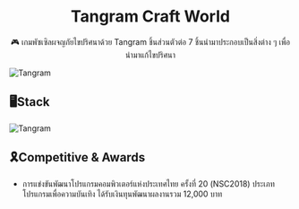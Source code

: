 <p align="center">
    <h1 align = "center">Tangram Craft World</h1>
</p>
<p align="center">
🎮 เกมพัซเซิลผจญภัยไขปริศนาด้วย Tangram ชิ้นส่วนตัวต่อ 7 ชิ้นนำมาประกอบเป็นสิ่งต่าง ๆ เพื่อนำมาแก้ไขปริศนา
</p>

![Tangram](https://i.imgur.com/YuQu4QP.jpeg)

## 🖥️Stack

![Tangram](https://i.imgur.com/8OESdPV.png)

## 🎗️Competitive & Awards

- การแข่งขันพัฒนาโปรแกรมคอมพิวเตอร์แห่งประเทศไทย ครั้งที่ 20 (NSC2018) ประเภทโปรแกรมเพื่อความบันเทิง ได้รับเงินทุนพัฒนาผลงานรวม 12,000 บาท
